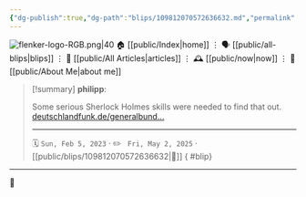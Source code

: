 ```yaml
---
{"dg-publish":true,"dg-path":"blips/109812070572636632.md","permalink":"/blips/109812070572636632/","title":"philipp on mastodon @ 2023-02-05"}
---
```



<div class="transclusion internal-embed is-loaded"><div class="markdown-embed">




![flenker-logo-RGB.png|40](/img/user/attachments/flenker-logo-RGB.png)
🏠 [[public/Index\|home]]  ⋮ 🗣️ [[public/all-blips\|blips]] ⋮  📝 [[public/All Articles\|articles]]  ⋮ 🕰️ [[public/now\|now]] ⋮ 🪪 [[public/About Me\|about me]]


</div></div>


> [!summary] **philipp**:
>
> Some serious Sherlock Holmes skills were needed to find that out. [deutschlandfunk.de/generalbund…](https://www.deutschlandfunk.de/generalbundesanwalt-warnt-vor-neu-rechten-in-buergerlichem-gewand-100.html)
> - - -
>
> 🗓️ <code>Sun, Feb 5, 2023</code>  · ✏️ <code> Fri, May 2, 2025</code>  · [[public/blips/109812070572636632\|🔗]]
{ #blip}


- - -

 👾
